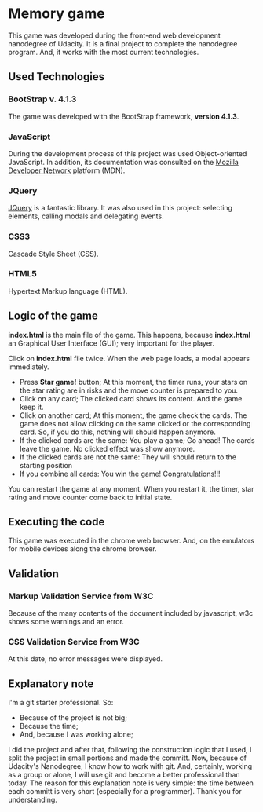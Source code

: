# Memory game
This game was developed during the front-end web development nanodegree of Udacity. It is a final project 
to complete the nanodegree program. And, it works with the most current technologies.

## Used Technologies
### BootStrap v. 4.1.3
The game was developed with the BootStrap framework, **version 4.1.3**.

### JavaScript
During the development process of this project was used Object-oriented JavaScript. In addition, its documentation was consulted on the [Mozilla Developer Network](https://developer.mozilla.org/pt-BR/) platform (MDN).

### JQuery
[JQuery](https://jquery.com/) is a fantastic library. It was also used in this project: selecting elements, calling modals and  delegating events.

### CSS3
Cascade Style Sheet (CSS).

### HTML5
Hypertext Markup language (HTML).

## Logic of the game
**index.html** is the main file of the game. This happens, because **index.html** an Graphical User Interface (GUI); 
very important for the player.

Click on **index.html** file twice. When the web page loads, a modal appears immediately.

* Press **Star game!** button;
	At this moment, the timer runs, your stars on the star rating are in risks and the move counter is prepared to you.
* Click on any card;
	The clicked card shows its content. And the game keep it.
* Click on another card;
	At this moment, the game check the cards.
	The game does not allow clicking on the same clicked or the corresponding card. So, if you do this, nothing will should 
	happen anymore.
* If the clicked cards are the same:
	You play a game; Go ahead! The cards leave the game. No clicked effect was show anymore.
* If the clicked cards are not the same:
	They will should return to the starting position
* If you combine all cards: You win the game! Congratulations!!!

You can restart the game at any moment. When you restart it, the timer, star rating and move counter come back to initial state.

## Executing the code
This game was executed in the chrome web browser. And, on the emulators for mobile devices along the chrome browser.

## Validation
### Markup Validation Service from W3C
Because of the many contents of the document included by javascript, w3c shows some warnings and an error.

### CSS Validation Service from W3C
At this date, no error messages were displayed.

## Explanatory note
I'm a git starter professional. So:

* Because of the project is not big;
* Because the time;
* And, because I was working alone;

I did the project and after that, following the construction logic that I used, I split the project in small portions and made the committ.
Now, because of Udacity's Nanodegree, I know how to work with git. And, certainly, working as a group or alone, I will use git and become a better professional than today.
The reason for this explanation note is very simple: the time between each committ is very short (especially for a programmer).
Thank you for understanding.